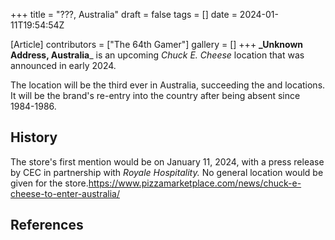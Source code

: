 +++
title = "???, Australia"
draft = false
tags = []
date = 2024-01-11T19:54:54Z

[Article]
contributors = ["The 64th Gamer"]
gallery = []
+++
**_Unknown Address, Australia**_ is an upcoming _Chuck E. Cheese_ location that was announced in early 2024.

The location will be the third ever in Australia, succeeding the  and  locations. It will be the brand's re-entry into the country after being absent since 1984-1986.

## History ##
The store's first mention would be on January 11, 2024, with a press release by CEC in partnership with _Royale Hospitality._ No general location would be given for the store.<ref>https://www.pizzamarketplace.com/news/chuck-e-cheese-to-enter-australia/</ref>

## References ##